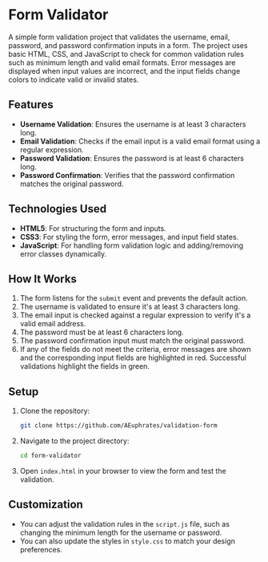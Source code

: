 # Form Validator

A simple form validation project that validates the username, email, password, and password confirmation inputs in a form. The project uses basic HTML, CSS, and JavaScript to check for common validation rules such as minimum length and valid email formats. Error messages are displayed when input values are incorrect, and the input fields change colors to indicate valid or invalid states.

## Features

- **Username Validation**: Ensures the username is at least 3 characters long.
- **Email Validation**: Checks if the email input is a valid email format using a regular expression.
- **Password Validation**: Ensures the password is at least 6 characters long.
- **Password Confirmation**: Verifies that the password confirmation matches the original password.

## Technologies Used

- **HTML5**: For structuring the form and inputs.
- **CSS3**: For styling the form, error messages, and input field states.
- **JavaScript**: For handling form validation logic and adding/removing error classes dynamically.

## How It Works

1. The form listens for the `submit` event and prevents the default action.
2. The username is validated to ensure it's at least 3 characters long.
3. The email input is checked against a regular expression to verify it's a valid email address.
4. The password must be at least 6 characters long.
5. The password confirmation input must match the original password.
6. If any of the fields do not meet the criteria, error messages are shown and the corresponding input fields are highlighted in red. Successful validations highlight the fields in green.

## Setup

1. Clone the repository:
    ```bash
    git clone https://github.com/AEuphrates/validation-form
    ```
2. Navigate to the project directory:
    ```bash
    cd form-validator
    ```
3. Open `index.html` in your browser to view the form and test the validation.

## Customization

- You can adjust the validation rules in the `script.js` file, such as changing the minimum length for the username or password.
- You can also update the styles in `style.css` to match your design preferences.

